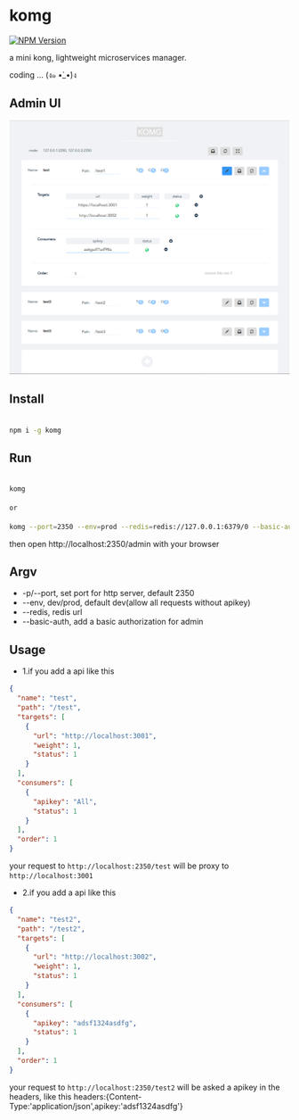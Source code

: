# komg

[![NPM Version][npm-image]][npm-url]

a mini kong, lightweight microservices manager.

coding ... (ง๑ •̀_•́)ง


## Admin UI

![admin](ui.png)

## Install

```bash

npm i -g komg

```

## Run

```bash

komg

or

komg --port=2350 --env=prod --redis=redis://127.0.0.1:6379/0 --basic-auth=name1=pass1

```

then open http://localhost:2350/admin with your browser


## Argv

 - -p/--port, set port for http server, default 2350
 - --env, dev/prod, default dev(allow all requests without apikey)
 - --redis, redis url
 - --basic-auth, add a basic authorization for admin
 

## Usage
 
 - 1.if you add a api like this
 
 ```json
{
   "name": "test",
   "path": "/test",
   "targets": [
     {
       "url": "http://localhost:3001",
       "weight": 1,
       "status": 1
     }
   ],
   "consumers": [
     {
       "apikey": "All",
       "status": 1
     }
   ],
   "order": 1
}
 ``` 

your request to `http://localhost:2350/test` will be proxy to `http://localhost:3001`

 - 2.if you add a api like this

 ```json
{
   "name": "test2",
   "path": "/test2",
   "targets": [
     {
       "url": "http://localhost:3002",
       "weight": 1,
       "status": 1
     }
   ],
   "consumers": [
     {
       "apikey": "adsf1324asdfg",
       "status": 1
     }
   ],
   "order": 1
}
 ``` 
 
your request to `http://localhost:2350/test2` will be asked a apikey in the headers, like this headers:{Content-Type:'application/json',apikey:'adsf1324asdfg'}


[npm-image]: https://img.shields.io/npm/v/komg.svg
[npm-url]: https://www.npmjs.com/package/komg